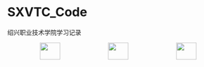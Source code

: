 # SXVTC_Code

绍兴职业技术学院学习记录

<div align=center>
    <img src="https://img.shields.io/badge/HTML5-E34F26?style=for-the-badge&logo=html5&logoColor=white" width=30% height="10%" />
    <img src="https://img.shields.io/badge/CSS3-1572B6?style=for-the-badge&logo=css3&logoColor=white" width=30% height="10%" />
    <img src="https://img.shields.io/badge/JavaScript-F7DF1E?style=for-the-badge&logo=JavaScript&logoColor=white" width=30% height="10%" />
</div>
